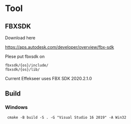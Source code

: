 
# Tool

## FBXSDK

Download here

https://aps.autodesk.com/developer/overview/fbx-sdk

Plese put fbxsdk on 

```
fbxsdk/{os}/include/
fbxsdk/{os}/lib/

```

Current Effekseer uses FBX SDK 2020.2.1.0

## Build

### Windows

```
 cmake -B build -S . -G "Visual Studio 16 2019" -A Win32
```
